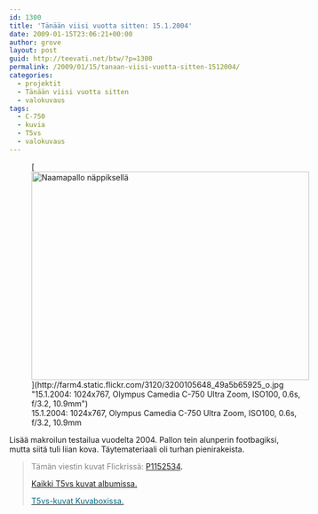 ```yaml
---
id: 1300
title: 'Tänään viisi vuotta sitten: 15.1.2004'
date: 2009-01-15T23:06:21+00:00
author: grove
layout: post
guid: http://teevati.net/btw/?p=1300
permalink: /2009/01/15/tanaan-viisi-vuotta-sitten-1512004/
categories:
  - projektit
  - Tänään viisi vuotta sitten
  - valokuvaus
tags:
  - C-750
  - kuvia
  - T5vs
  - valokuvaus
---
```

<figure style="width: 500px" class="wp-caption aligncenter">[<img class="  " title="Naamapallo näppiksellä" src="http://farm4.static.flickr.com/3120/3200105648_073755ee68.jpg" alt="Naamapallo näppiksellä" width="500" height="375" />](http://farm4.static.flickr.com/3120/3200105648_49a5b65925_o.jpg "15.1.2004: 1024x767, Olympus Camedia C-750 Ultra Zoom, ISO100, 0.6s, f/3.2, 10.9mm")<figcaption class="wp-caption-text">15.1.2004: 1024x767, Olympus Camedia C-750 Ultra Zoom, ISO100, 0.6s, f/3.2, 10.9mm</figcaption></figure> 

Lisää makroilun testailua vuodelta 2004. Pallon tein alunperin footbagiksi, mutta siitä tuli liian kova. Täytemateriaali oli turhan pienirakeista.

> <span style="color: #808080;">Tämän viestin kuvat Flickrissä:</span> <span style="color: #006a80;"><span style="color: #000000;"><span style="color: #006a80;"><span style="color: #000000;"><span style="color: #006a80;"><span style="color: #000000;"><span style="color: #006a80;"><span style="color: #000000;"><a title="P1152534 on Flickr" href="http://www.flickr.com/photos/teevati/3200105648">P1152534</a>.</span></span></span></span></span></span></span></span>
> 
> [Kaikki T5vs kuvat albumissa.](/btw/flickr/album/72157607994204386/t5vs-all.html "BTW · T5vs-all")
> 
> [<span style="color: #006a80;">T5vs-kuvat Kuvaboxissa.</span>](http://www.kuvaboxi.fi/julkinen/29poj+taavetti-btw-t5vs.html "Kuvaboxi - BTW: T5vs (Taavetti)")